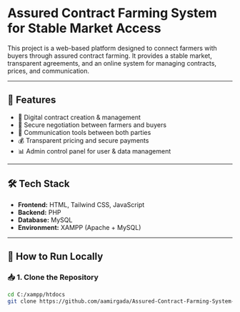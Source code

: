 # Assured Contract Farming System for Stable Market Access

This project is a web-based platform designed to connect farmers with buyers through assured contract farming. It provides a stable market, transparent agreements, and an online system for managing contracts, prices, and communication.

---

## 🚀 Features

- 📄 Digital contract creation & management  
- 🤝 Secure negotiation between farmers and buyers  
- 💬 Communication tools between both parties  
- 💰 Transparent pricing and secure payments  
- 📊 Admin control panel for user & data management

---

## 🛠️ Tech Stack

- **Frontend:** HTML, Tailwind CSS, JavaScript  
- **Backend:** PHP  
- **Database:** MySQL  
- **Environment:** XAMPP (Apache + MySQL)

---

## 🔧 How to Run Locally

### 📥 1. Clone the Repository

```bash
cd C:/xampp/htdocs
git clone https://github.com/aamirgada/Assured-Contract-Farming-System-for-Stable-Market-Access.git
